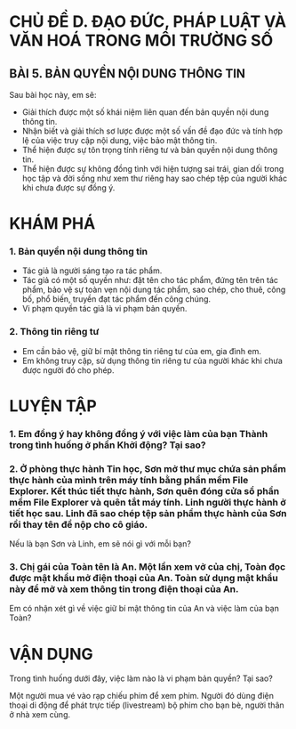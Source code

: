 # CHỦ ĐỀ D. ĐẠO ĐỨC, PHÁP LUẬT VÀ VĂN HOÁ TRONG MÔI TRƯỜNG SỐ
## BÀI 5. BẢN QUYỀN NỘI DUNG THÔNG TIN

Sau bài học này, em sẽ:
- Giải thích được một số khái niệm liên quan đến bản quyền nội dung thông tin.
- Nhận biết và giải thích sơ lược được một số vấn đề đạo đức và tính hợp lệ của việc truy cập nội dung, việc bảo mật thông tin.
- Thể hiện được sự tôn trọng tính riêng tư và bản quyền nội dung thông tin.
- Thể hiện được sự không đồng tình với hiện tượng sai trái, gian dối trong học tập và đời sống như xem thư riêng hay sao chép tệp của người khác khi chưa được sự đồng ý.

# KHÁM PHÁ

### 1. Bản quyền nội dung thông tin

- Tác giả là người sáng tạo ra tác phẩm.
- Tác giả có một số quyền như: đặt tên cho tác phẩm, đứng tên trên tác phẩm, bảo vệ sự toàn vẹn nội dung tác phẩm, sao chép, cho thuê, công bố, phổ biến, truyền đạt tác phẩm đến công chúng.
- Vi phạm quyền tác giả là vi phạm bản quyền.

### 2. Thông tin riêng tư

- Em cần bảo vệ, giữ bí mật thông tin riêng tư của em, gia đình em.
- Em không truy cập, sử dụng thông tin riêng tư của người khác khi chưa được người đó cho phép.

# LUYỆN TẬP

### 1. Em đồng ý hay không đồng ý với việc làm của bạn Thành trong tình huống ở phần Khởi động? Tại sao?

### 2. Ở phòng thực hành Tin học, Sơn mở thư mục chứa sản phẩm thực hành của mình trên máy tính bằng phần mềm File Explorer. Kết thúc tiết thực hành, Sơn quên đóng cửa sổ phần mềm File Explorer và quên tắt máy tính. Linh người thực hành ở tiết học sau. Linh đã sao chép tệp sản phẩm thực hành của Sơn rồi thay tên để nộp cho cô giáo.
Nếu là bạn Sơn và Linh, em sẽ nói gì với mỗi bạn?

### 3. Chị gái của Toàn tên là An. Một lần xem vở của chị, Toàn đọc được mật khẩu mở điện thoại của An. Toàn sử dụng mật khẩu này để mở và xem thông tin trong điện thoại của An.
Em có nhận xét gì về việc giữ bí mật thông tin của An và việc làm của bạn Toàn?

# VẬN DỤNG

Trong tình huống dưới đây, việc làm nào là vi phạm bản quyền? Tại sao?

Một người mua vé vào rạp chiếu phim để xem phim. Người đó dùng điện thoại di động để phát trực tiếp (livestream) bộ phim cho bạn bè, người thân ở nhà xem cùng.
